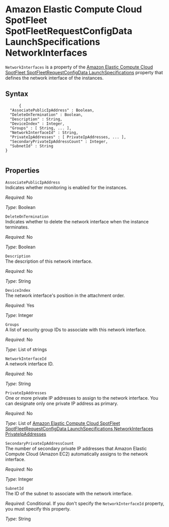 Amazon Elastic Compute Cloud SpotFleet SpotFleetRequestConfigData LaunchSpecifications NetworkInterfaces
========================================================================================================

`NetworkInterfaces` is a property of the [Amazon Elastic Compute Cloud SpotFleet SpotFleetRequestConfigData LaunchSpecifications](aws-properties-ec2-spotfleet-spotfleetrequestconfigdata-launchspecifications.html "Amazon Elastic Compute Cloud SpotFleet SpotFleetRequestConfigData LaunchSpecifications") property that defines the network interface of the instances.

Syntax
------

``` {.programlisting}
      {
  "AssociatePublicIpAddress" : Boolean,
  "DeleteOnTermination" : Boolean,
  "Description" : String,
  "DeviceIndex" : Integer,
  "Groups" : [ String, ... ],
  "NetworkInterfaceId" : String,
  "PrivateIpAddresses" : [ PrivateIpAddresses, ... ],
  "SecondaryPrivateIpAddressCount" : Integer,
  "SubnetId" : String
}
    
```

Properties
----------

 `AssociatePublicIpAddress`   
Indicates whether monitoring is enabled for the instances.

*Required*: No

*Type*: Boolean

 `DeleteOnTermination`   
Indicates whether to delete the network interface when the instance terminates.

*Required*: No

*Type*: Boolean

 `Description`   
The description of this network interface.

*Required*: No

*Type*: String

 `DeviceIndex`   
The network interface's position in the attachment order.

*Required*: Yes

*Type*: Integer

 `Groups`   
A list of security group IDs to associate with this network interface.

*Required*: No

*Type*: List of strings

 `NetworkInterfaceId`   
A network interface ID.

*Required*: No

*Type*: String

 `PrivateIpAddresses`   
One or more private IP addresses to assign to the network interface. You can designate only one private IP address as primary.

*Required*: No

*Type*: List of [Amazon Elastic Compute Cloud SpotFleet SpotFleetRequestConfigData LaunchSpecifications NetworkInterfaces PrivateIpAddresses](aws-properties-ec2-spotfleet-spotfleetrequestconfigdata-launchspecifications-networkinterfaces-privateipaddresses.html "Amazon Elastic Compute Cloud SpotFleet SpotFleetRequestConfigData LaunchSpecifications NetworkInterfaces PrivateIpAddresses")

 `SecondaryPrivateIpAddressCount`   
The number of secondary private IP addresses that Amazon Elastic Compute Cloud (Amazon EC2) automatically assigns to the network interface.

*Required*: No

*Type*: Integer

 `SubnetId`   
The ID of the subnet to associate with the network interface.

*Required*: Conditional. If you don't specify the `NetworkInterfaceId` property, you must specify this property.

*Type*: String


